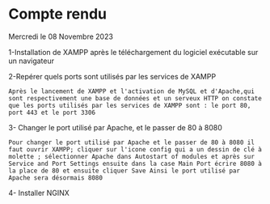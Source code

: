 # Compte rendu

Mercredi le 08 Novembre 2023

1-Installation de XAMPP après le téléchargement du logiciel exécutable sur un navigateur

2-Repérer quels ports sont utilisés par les services de XAMPP
```
Après le lancement de XAMPP et l'activation de MySQL et d'Apache,qui sont respectivement une base de données et un serveux HTTP on constate que les ports utilisés par les services de XAMPP sont : le port 80, port 443 et le port 3306 
```

3- Changer le port utilisé par Apache, et le passer de 80 à 8080
```
Pour changer le port utilisé par Apache et le passer de 80 à 8080 il faut ouvrir XAMPP; cliquer sur l'icone config qui a un dessin de clé à molette ; sélectionner Apache dans Autostart of modules et après sur Service and Port Settings ensuite dans la case Main Port écrire 8080 à la place de 80 et ensuite cliquer Save Ainsi le port utilisé par Apache sera désormais 8080
```

4- Installer NGINX 
